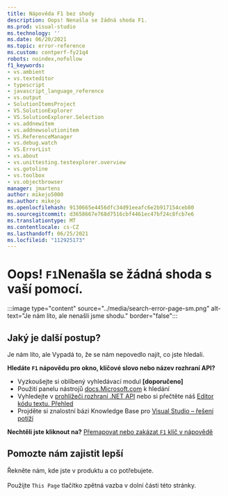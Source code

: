 ```yaml
---
title: Nápověda F1 bez shody
description: Oops! Nenašla se žádná shoda F1.
ms.prod: visual-studio
ms.technology: ''
ms.date: 06/20/2021
ms.topic: error-reference
ms.custom: contperf-fy21q4
robots: noindex,nofollow
f1_keywords:
- vs.ambient
- vs.texteditor
- typescript
- javascript_language_reference
- vs.output
- SolutionItemsProject
- VS.SolutionExplorer
- VS.SolutionExplorer.Selection
- vs.addnewitem
- vs.addnewsolutionitem
- VS.ReferenceManager
- vs.debug.watch
- VS.ErrorList
- vs.about
- vs.unittesting.testexplorer.overview
- vs.gotoline
- vs.toolbox
- vs.objectbrowser
manager: jmartens
author: mikejo5000
ms.author: mikejo
ms.openlocfilehash: 9130665e4456dfc34d91eeafc6e2b917154ceb80
ms.sourcegitcommit: d3658667e768d7516cbf4461ec47bf24c8fcb7e6
ms.translationtype: MT
ms.contentlocale: cs-CZ
ms.lasthandoff: 06/25/2021
ms.locfileid: "112925173"
---
```

# <a name="oops-no-f1-help-match-was-found"></a>Oops! `F1`Nenašla se žádná shoda s vaší pomocí.

:::image type="content" source="../media/search-error-page-sm.png" alt-text="Je nám líto, ale nenašli jsme shodu." border="false":::

## <a name="now-what"></a>Jaký je další postup?

Je nám líto, ale Vypadá to, že se nám nepovedlo najít, co jste hledali. 

**Hledáte `F1` nápovědu pro okno, klíčové slovo nebo název rozhraní API?**
- Vyzkoušejte si oblíbený vyhledávací modul **[doporučeno]**
- Použití panelu nástrojů [docs.Microsoft.com](/) k hledání 
- Vyhledejte v [prohlížeči rozhraní .NET API](/dotnet/api/) nebo si přečtěte náš [Editor kódu textu. Přehled](../../ide/writing-code-in-the-code-and-text-editor.md)
- Projděte si znalostní bázi Knowledge Base pro [Visual Studio – řešení potíží](/troubleshoot/visualstudio/welcome-visual-studio/)


**Nechtěli jste kliknout na?** [Přemapovat nebo zakázat `F1` klíč v nápovědě](../not-in-toc/change-f1-help-key.md)


## <a name="help-us-serve-you-better"></a>Pomozte nám zajistit lepší

Řekněte nám, kde jste v produktu a co potřebujete.   
<br/>Použijte `This Page` tlačítko zpětná vazba v dolní části této stránky. 
